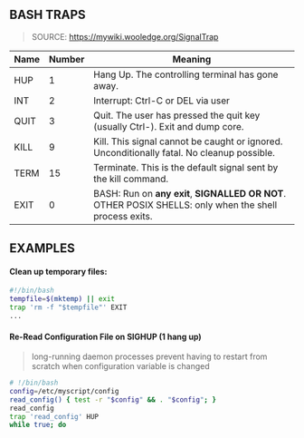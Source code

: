 ## BASH TRAPS

>SOURCE: https://mywiki.wooledge.org/SignalTrap

Name  | Number | Meaning
---|---|---
HUP | 1 | Hang Up. The controlling terminal has gone away.
INT | 2 | Interrupt: Ctrl-C or DEL via user
QUIT | 3 | Quit. The user has pressed the quit key (usually Ctrl-\). Exit and dump core.
KILL | 9 | Kill. This signal cannot be caught or ignored. Unconditionally fatal. No cleanup possible.
TERM | 15 | Terminate. This is the default signal sent by the kill command.
EXIT | 0 | BASH: Run on **any exit**, **SIGNALLED OR NOT**.  OTHER POSIX SHELLS: only when the shell process exits. 

## EXAMPLES

#### Clean up temporary files:

``` bash
#!/bin/bash
tempfile=$(mktemp) || exit
trap 'rm -f "$tempfile"' EXIT
...
```

#### Re-Read Configuration File on SIGHUP (1 hang up)
> long-running daemon processes prevent having to restart from scratch when
configuration variable is changed

``` bash
# !/bin/bash
config=/etc/myscript/config
read_config() { test -r "$config" && . "$config"; }
read_config
trap 'read_config' HUP
while true; do
```


